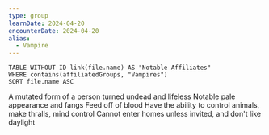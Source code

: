 ```yaml
---
type: group
learnDate: 2024-04-20
encounterDate: 2024-04-20
alias:
  - Vampire
---
```

```dataview
TABLE WITHOUT ID link(file.name) AS "Notable Affiliates"
WHERE contains(affiliatedGroups, "Vampires")
SORT file.name ASC
```

A mutated form of a person turned undead and lifeless
Notable pale appearance and fangs
Feed off of blood
Have the ability to control animals, make thralls, mind control
Cannot enter homes unless invited, and don't like daylight